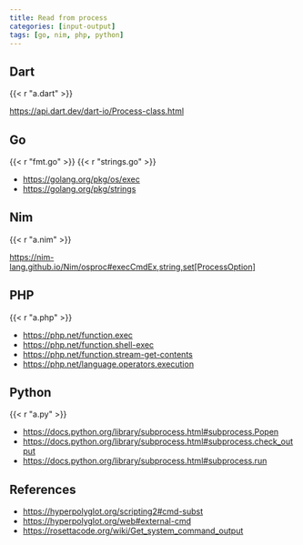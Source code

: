 ```yaml
---
title: Read from process
categories: [input-output]
tags: [go, nim, php, python]
---
```


## Dart

{{< r "a.dart" >}}

<https://api.dart.dev/dart-io/Process-class.html>

## Go

{{< r "fmt.go" >}}
{{< r "strings.go" >}}

- <https://golang.org/pkg/os/exec>
- <https://golang.org/pkg/strings>

## Nim

{{< r "a.nim" >}}

<https://nim-lang.github.io/Nim/osproc#execCmdEx,string,set[ProcessOption]>

## PHP

{{< r "a.php" >}}

- <https://php.net/function.exec>
- <https://php.net/function.shell-exec>
- <https://php.net/function.stream-get-contents>
- <https://php.net/language.operators.execution>

## Python

{{< r "a.py" >}}

- <https://docs.python.org/library/subprocess.html#subprocess.Popen>
- <https://docs.python.org/library/subprocess.html#subprocess.check_output>
- <https://docs.python.org/library/subprocess.html#subprocess.run>

## References

- <https://hyperpolyglot.org/scripting2#cmd-subst>
- <https://hyperpolyglot.org/web#external-cmd>
- <https://rosettacode.org/wiki/Get_system_command_output>
